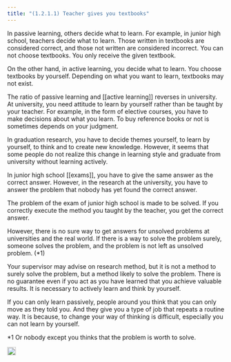 ```yaml
---
title: "(1.2.1.1) Teacher gives you textbooks"
---
```


In passive learning, others decide what to learn. For example, in junior high school, teachers decide what to learn. Those written in textbooks are considered correct, and those not written are considered incorrect. You can not choose textbooks. You only receive the given textbook.

On the other hand, in active learning, you decide what to learn. You choose textbooks by yourself. Depending on what you want to learn, textbooks may not exist.

The ratio of passive learning and [[active learning]] reverses in university. At university, you need attitude to learn by yourself rather than be taught by your teacher. For example, in the form of elective courses, you have to make decisions about what you learn. To buy reference books or not is sometimes depends on your judgment.

In graduation research, you have to decide themes yourself, to learn by yourself, to think and to create new knowledge. However, it seems that some people do not realize this change in learning style and graduate from university without learning actively.

In junior high school [[exams]], you have to give the same answer as the correct answer. However, in the research at the university, you have to answer the problem that nobody has yet found the correct answer.

The problem of the exam of junior high school is made to be solved. If you correctly execute the method you taught by the teacher, you get the correct answer.

However, there is no sure way to get answers for unsolved problems at universities and the real world. If there is a way to solve the problem surely, someone solves the problem, and the problem is not left as unsolved problem. (*1)

Your supervisor may advise on research method, but it is not a method to surely solve the problem, but a method likely to solve the problem. There is no guarantee even if you act as you have learned that you achieve valuable results. It is necessary to actively learn and think by yourself.

If you can only learn passively, people around you think that you can only move as they told you. And they give you a type of job that repeats a routine way. It is because, to change your way of thinking is difficult, especially you can not learn by yourself.

*1 Or nobody except you thinks that the problem is worth to solve.

<img src='https://scrapbox.io/api/pages/nishio/en/icon' alt='en.icon' height="19.5"/>